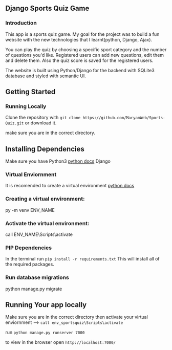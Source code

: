 ## Django Sports Quiz Game 
### Introduction
This app is a sports quiz game. My goal for the project was to build a fun website with the new technologies that I learnt(python, Django, Ajax).

You can play the quiz by choosing a specific sport category and the number of questions you'd like. Registered users can add new questions, edit them and delete them. Also the quiz score is saved for the registered users.

The website is built using Python/Django for the backend with SQLite3 database and styled with semantic UI.
 

## Getting Started
### Running Locally
Clone the repository with `git clone https://github.com/MaryamWeb/Sports-Quiz.git` or download it. 

make sure you are in the correct directory.

## Installing Dependencies
Make sure you have Python3 [python docs](https://docs.python.org/3/using/unix.html#getting-and-installing-the-latest-version-of-python) 
Django 

### Virtual Enviornment
It is recomended to create a virtual environment [python docs](https://packaging.python.org/guides/installing-using-pip-and-virtual-environments/)

### Creating a virtual environment:
py -m venv ENV_NAME

### Activate the virtual environment:
call ENV_NAME\Scripts\activate  

### PIP Dependencies
In the terminal run `pip install -r requirements.txt` This will install all of the required packages.

### Run database migrations
python manage.py migrate

## Running Your app locally
Make sure you are in the correct directory then activate your virtual enviornment   --> `call env_sportsquiz\Scripts\activate`

run `python manage.py runserver 7000`

to view in the browser open `http://localhost:7000/`
